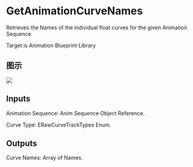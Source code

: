# GetAnimationCurveNames

Retrieves the Names of the individual float curves for the given Animation Sequence

Target is Animation Blueprint Library

## 图示

![]($-20221218-17511811.png)

## Inputs

Animation Sequence: Anim Sequence Object Reference.

Curve Type: ERawCurveTrackTypes Enum.  

## Outputs

Curve Names: Array of Names.

